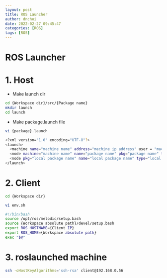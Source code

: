 ```yaml
---
layout: post
title: ROS Launcher
author: dnchoi
date: 2022-02-27 09:45:47
categories: [ROS]
tags: [ROS]
---
```


# ROS Launcher

# 1. Host
* Make launch dir

```bash
cd {Workspace dir}/src/{Package name}
mkdir launch
cd launch
```

* Make package.launch file

```bash
vi {package}.launch

<?xml version="1.0" encoding="UTF-8"?>
<launch>
  <machine name="machine name" address="machine ip address" user = "machine user name" password = "paswd" env-loader="machine working dir/env.sh"/> 
  <node machine="machine name" name="package name" pkg="package name" type="package name" output="log"/>
  <node pkg="local package name" name="local package name" type="local package name" output="screen"> </node>
</launch>
```
# 2. Client

```bash
cd {Workspace dir}

vi env.sh

#!/bin/bash
source /opt/ros/melodic/setup.bash
source {Workspace absolute path}/devel/setup.bash
export ROS_HOSTNAME={Client IP}
export ROS_HOME={Workspace absolute path}
exec "$@"
```

# 3. roslaunched machine
```bash
ssh -oHostKeyAlgorithms='ssh-rsa' client@192.168.0.56
```